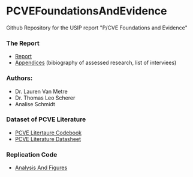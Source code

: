 # PCVEFoundationsAndEvidence
Github Repository for the USIP report "P/CVE Foundations and Evidence"

### The Report
- [Report](https://docs.google.com/document/d/1pTLRVohA5Ex-x9ljZqZLp6SFhB0Vs4Fm/edit#heading=h.30j0zll)
- [Appendices](https://docs.google.com/document/d/1mf7wd-ua0oBhmY5kAVz8KU75p6Hp_NgEvuZvCrHPtco/edit?usp=sharing) (bibiography of assessed research, list of interviees)

### Authors:

- Dr. Lauren Van Metre
- Dr. Thomas Leo Scherer
- Analise Schmidt


### Dataset of PCVE Literature
  - [PCVE Litertaure Codebook](https://docs.google.com/document/d/1veDsKMscq0yUXlpB9NHZInKJZIOSnzgqteJx5_8s4PE/edit?usp=sharing)
  - [PCVE Literature Datasheet](https://docs.google.com/spreadsheets/d/1QCnLUwvHdO8qGGpwNYCdU_2eycPX1PkUnuxRS8RGkbs/edit#gid=1007627490)

### Replication Code
  - [Analysis And Figures](https://tlscherer.github.io/PCVEFoundationsAndEvidence/AnalysisAndFigures.html)
  

